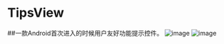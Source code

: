 # TipsView
##一款Android首次进入的时候用户友好功能提示控件。
![image](https://raw.githubusercontent.com/devzhan/TipsView/master/Screenshot_20160903-151012.png)
![image](https://raw.githubusercontent.com/devzhan/TipsView/master/Screenshot_20160903-151012.png)